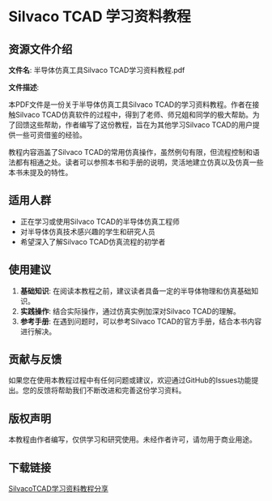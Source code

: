 # Silvaco TCAD 学习资料教程

## 资源文件介绍

**文件名**: 半导体仿真工具Silvaco TCAD学习资料教程.pdf

**文件描述**:

本PDF文件是一份关于半导体仿真工具Silvaco TCAD的学习资料教程。作者在接触Silvaco TCAD仿真软件的过程中，得到了老师、师兄姐和同学的极大帮助。为了回馈这些帮助，作者编写了这份教程，旨在为其他学习Silvaco TCAD的用户提供一些可资借鉴的经验。

教程内容涵盖了Silvaco TCAD的常用仿真操作，虽然例句有限，但流程控制和语法都有相通之处。读者可以参照本书和手册的说明，灵活地建立仿真以及仿真一些本书未提及的特性。

## 适用人群

- 正在学习或使用Silvaco TCAD的半导体仿真工程师
- 对半导体仿真技术感兴趣的学生和研究人员
- 希望深入了解Silvaco TCAD仿真流程的初学者

## 使用建议

1. **基础知识**: 在阅读本教程之前，建议读者具备一定的半导体物理和仿真基础知识。
2. **实践操作**: 结合实际操作，通过仿真实例加深对Silvaco TCAD的理解。
3. **参考手册**: 在遇到问题时，可以参考Silvaco TCAD的官方手册，结合本书内容进行解决。

## 贡献与反馈

如果您在使用本教程过程中有任何问题或建议，欢迎通过GitHub的Issues功能提出。您的反馈将帮助我们不断改进和完善这份学习资料。

## 版权声明

本教程由作者编写，仅供学习和研究使用。未经作者许可，请勿用于商业用途。

## 下载链接

[SilvacoTCAD学习资料教程分享](https://pan.quark.cn/s/1a1b588eb8a5)